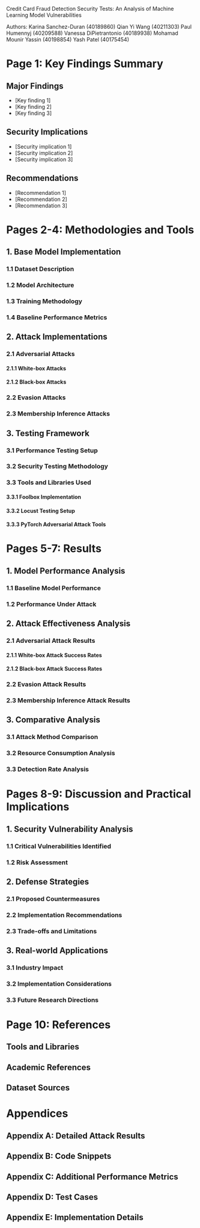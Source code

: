 Credit Card Fraud Detection Security Tests: An Analysis of Machine Learning Model Vulnerabilities

Authors:
Karina Sanchez-Duran (40189860)
Qian Yi Wang (40211303)
Paul Humennyj (40209588)
Vanessa DiPietrantonio (40189938)
Mohamad Mounir Yassin (40198854)
Yash Patel (40175454)

# Page 1: Key Findings Summary
## Major Findings
- [Key finding 1]
- [Key finding 2]
- [Key finding 3]

## Security Implications
- [Security implication 1]
- [Security implication 2]
- [Security implication 3]

## Recommendations
- [Recommendation 1]
- [Recommendation 2]
- [Recommendation 3]

# Pages 2-4: Methodologies and Tools
## 1. Base Model Implementation
### 1.1 Dataset Description
### 1.2 Model Architecture
### 1.3 Training Methodology
### 1.4 Baseline Performance Metrics

## 2. Attack Implementations
### 2.1 Adversarial Attacks
#### 2.1.1 White-box Attacks
#### 2.1.2 Black-box Attacks
### 2.2 Evasion Attacks
### 2.3 Membership Inference Attacks

## 3. Testing Framework
### 3.1 Performance Testing Setup
### 3.2 Security Testing Methodology
### 3.3 Tools and Libraries Used
#### 3.3.1 Foolbox Implementation
#### 3.3.2 Locust Testing Setup
#### 3.3.3 PyTorch Adversarial Attack Tools

# Pages 5-7: Results
## 1. Model Performance Analysis
### 1.1 Baseline Model Performance
### 1.2 Performance Under Attack

## 2. Attack Effectiveness Analysis
### 2.1 Adversarial Attack Results
#### 2.1.1 White-box Attack Success Rates
#### 2.1.2 Black-box Attack Success Rates
### 2.2 Evasion Attack Results
### 2.3 Membership Inference Attack Results

## 3. Comparative Analysis
### 3.1 Attack Method Comparison
### 3.2 Resource Consumption Analysis
### 3.3 Detection Rate Analysis

# Pages 8-9: Discussion and Practical Implications
## 1. Security Vulnerability Analysis
### 1.1 Critical Vulnerabilities Identified
### 1.2 Risk Assessment

## 2. Defense Strategies
### 2.1 Proposed Countermeasures
### 2.2 Implementation Recommendations
### 2.3 Trade-offs and Limitations

## 3. Real-world Applications
### 3.1 Industry Impact
### 3.2 Implementation Considerations
### 3.3 Future Research Directions

# Page 10: References
## Tools and Libraries
## Academic References
## Dataset Sources

# Appendices
## Appendix A: Detailed Attack Results
## Appendix B: Code Snippets
## Appendix C: Additional Performance Metrics
## Appendix D: Test Cases
## Appendix E: Implementation Details
